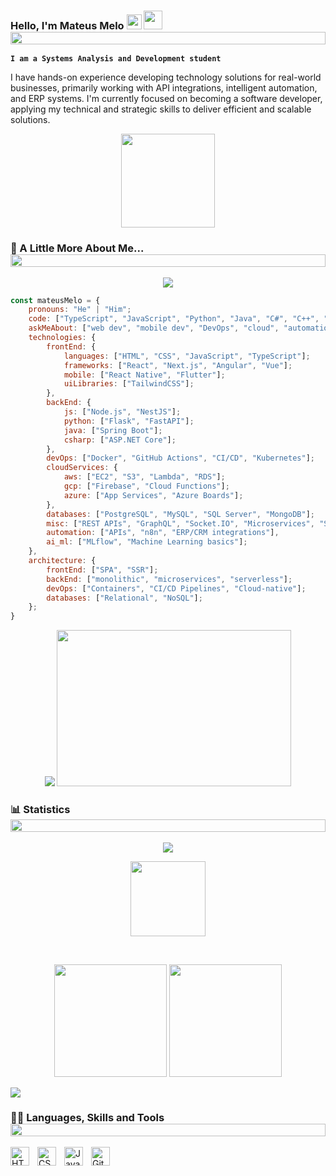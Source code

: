 ### Hello, I'm Mateus Melo <img src="https://github.com/TheDudeThatCode/TheDudeThatCode/blob/master/Assets/Earth.gif" width="24px"> <img src="https://raw.githubusercontent.com/MartinHeinz/MartinHeinz/master/wave.gif" width="30px" height="30px" /><img src="https://i.imgur.com/dBaSKWF.gif" height="20" width="100%">

**`I am a Systems Analysis and Development student`**

I have hands-on experience developing technology solutions for real-world businesses, primarily working with API integrations, intelligent automation, and ERP systems. I'm currently focused on becoming a software developer, applying my technical and strategic skills to deliver efficient and scalable solutions.

<p align="center">
<img src="https://media.giphy.com/media/WUlplcMpOCEmTGBtBW/giphy.gif" width="150"></p>

### 📑 A Little More About Me... <img src="https://i.imgur.com/dBaSKWF.gif" height="20" width="100%">  

<p align="center">
<img src="https://capsule-render.vercel.app/api?type=shark&height=30&section=header&reversal=false&color=0:b579da,100:79da7f">
    
```javascript
const mateusMelo = {
    pronouns: "He" | "Him";
    code: ["TypeScript", "JavaScript", "Python", "Java", "C#", "C++", "Kotlin"];
    askMeAbout: ["web dev", "mobile dev", "DevOps", "cloud", "automations", "tech trends", "system analysis"];
    technologies: {
        frontEnd: {
            languages: ["HTML", "CSS", "JavaScript", "TypeScript"];
            frameworks: ["React", "Next.js", "Angular", "Vue"];
            mobile: ["React Native", "Flutter"];
            uiLibraries: ["TailwindCSS"];
        },
        backEnd: {
            js: ["Node.js", "NestJS"];
            python: ["Flask", "FastAPI"];
            java: ["Spring Boot"];
            csharp: ["ASP.NET Core"];
        },
        devOps: ["Docker", "GitHub Actions", "CI/CD", "Kubernetes"];
        cloudServices: {
            aws: ["EC2", "S3", "Lambda", "RDS"];
            gcp: ["Firebase", "Cloud Functions"];
            azure: ["App Services", "Azure Boards"];
        },
        databases: ["PostgreSQL", "MySQL", "SQL Server", "MongoDB"];
        misc: ["REST APIs", "GraphQL", "Socket.IO", "Microservices", "Service Mesh"];
        automation: ["APIs", "n8n", "ERP/CRM integrations"],
        ai_ml: ["MLflow", "Machine Learning basics"];
    },
    architecture: {
        frontEnd: ["SPA", "SSR"];
        backEnd: ["monolithic", "microservices", "serverless"];
        devOps: ["Containers", "CI/CD Pipelines", "Cloud-native"];
        databases: ["Relational", "NoSQL"];
    };
}
```
<p align="center">
<img src="https://capsule-render.vercel.app/api?type=shark&height=30&section=footer&reversal=false&color=0:b579da,100:79da7f">

<img height="250" width="375" alt="" src="https://raw.githubusercontent.com/iampavangandhi/iampavangandhi/master/gifs/coder.gif"/>

### 📊 Statistics <img src="https://i.imgur.com/dBaSKWF.gif" height="20" width="100%">

<p align="center">
<img src="https://i.imgur.com/YCw47Dm.gif">

<p align="center">
<img src="https://media.giphy.com/media/12oufCB0MyZ1Go/giphy.gif" width="120" height="120"></p>
    
  <br />
  <p align="center">
 <img height="180em" src="https://github-readme-stats.vercel.app/api?username=Mateusmelo-C&icons=true&theme=radical&show_icons=true&hide_border=true&&count_private=true&include_all_commits=true" />
  <img height="180em" src="https://github-readme-stats.vercel.app/api/top-langs/?username=Mateusmelo-C&icons=true&theme=radical&exclude_repo=KNN-Image-Classification&show_icons=true&hide_border=true&layout=compact&langs_count=8"/>

  ![](https://github-profile-trophy.vercel.app/?username=Mateusmelo-C&theme=dracula&no-frame=false&no-bg=false&margin-w=4)
  <br />

  ### 👨‍💻 Languages, Skills and Tools <img src="https://i.imgur.com/dBaSKWF.gif" height="20" width="100%">
<img 
    align="left" 
    alt="HTML"
    title="HTML" 
    width="30px" 
    style="padding-right: 10px;" 
    src="https://cdn.jsdelivr.net/gh/devicons/devicon@latest/icons/html5/html5-original.svg" 
/>
<img 
    align="left" 
    alt="CSS" 
    title="CSS"
    width="30px" 
    style="padding-right: 10px;" 
    src="https://cdn.jsdelivr.net/gh/devicons/devicon@latest/icons/css3/css3-original.svg" 
/>
<img 
    align="left" 
    alt="JavaScript" 
    title="JavaScript"
    width="30px" 
    style="padding-right: 10px;" 
    src="https://cdn.jsdelivr.net/gh/devicons/devicon@latest/icons/javascript/javascript-original.svg" 
/>
<img 
    align="left" 
    alt="Git" 
    title="Git"
    width="30px" 
    style="padding-right: 10px;" 
    src="https://cdn.jsdelivr.net/gh/devicons/devicon@latest/icons/git/git-original.svg" 
/>
<br/>
  
